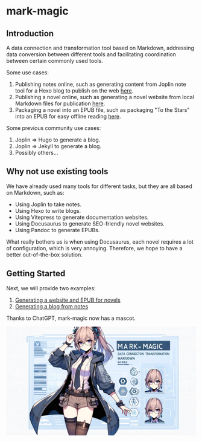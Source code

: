 # mark-magic

## Introduction

A data connection and transformation tool based on Markdown, addressing data conversion between different tools and facilitating coordination between certain commonly used tools.

Some use cases:

1.  Publishing notes online, such as generating content from Joplin note tool for a Hexo blog to publish on the web [here](https://blog.rxliuli.com/).
2.  Publishing a novel online, such as generating a novel website from local Markdown files for publication [here](https://tts.liuli.moe/).
3.  Packaging a novel into an EPUB file, such as packaging "To the Stars" into an EPUB for easy offline reading [here](https://github.com/liuli-moe/to-the-stars/releases).

Some previous community use cases:

1.  Joplin => Hugo to generate a blog.
2.  Joplin => Jekyll to generate a blog.
3.  Possibly others...

## Why not use existing tools

We have already used many tools for different tasks, but they are all based on Markdown, such as:

- Using Joplin to take notes.
- Using Hexo to write blogs.
- Using Vitepress to generate documentation websites.
- Using Docusaurus to generate SEO-friendly novel websites.
- Using Pandoc to generate EPUBs.

What really bothers us is when using Docusaurus, each novel requires a lot of configuration, which is very annoying. Therefore, we hope to have a better out-of-the-box solution.

## Getting Started

Next, we will provide two examples:

1.  [Generating a website and EPUB for novels](./book.md)
2.  [Generating a blog from notes](./blog.md)

Thanks to ChatGPT, mark-magic now has a mascot.

![cover](/mark-magic.jpg)
